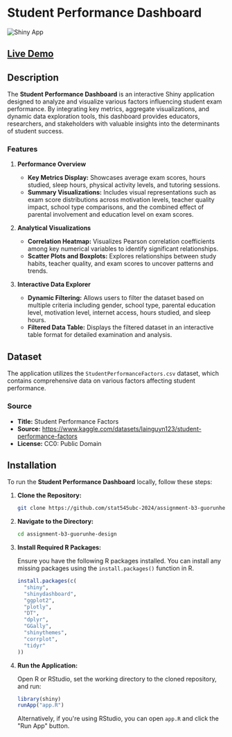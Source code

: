 
# Student Performance Dashboard

![Shiny App](https://img.shields.io/badge/Shiny-App-4F5B93?logo=shiny&logoColor=white)

## [Live Demo](https://guorunhe.shinyapps.io/assignment-b3-guorunhe-design/)

## Description

The **Student Performance Dashboard** is an interactive Shiny application designed to analyze and visualize various factors influencing student exam performance. By integrating key metrics, aggregate visualizations, and dynamic data exploration tools, this dashboard provides educators, researchers, and stakeholders with valuable insights into the determinants of student success.

### Features

1. **Performance Overview**
   - **Key Metrics Display:** Showcases average exam scores, hours studied, sleep hours, physical activity levels, and tutoring sessions.
   - **Summary Visualizations:** Includes visual representations such as exam score distributions across motivation levels, teacher quality impact, school type comparisons, and the combined effect of parental involvement and education level on exam scores.

2. **Analytical Visualizations**
   - **Correlation Heatmap:** Visualizes Pearson correlation coefficients among key numerical variables to identify significant relationships.
   - **Scatter Plots and Boxplots:** Explores relationships between study habits, teacher quality, and exam scores to uncover patterns and trends.

3. **Interactive Data Explorer**
   - **Dynamic Filtering:** Allows users to filter the dataset based on multiple criteria including gender, school type, parental education level, motivation level, internet access, hours studied, and sleep hours.
   - **Filtered Data Table:** Displays the filtered dataset in an interactive table format for detailed examination and analysis.

## Dataset

The application utilizes the `StudentPerformanceFactors.csv` dataset, which contains comprehensive data on various factors affecting student performance.

### Source

- **Title:** Student Performance Factors
- **Source:** https://www.kaggle.com/datasets/lainguyn123/student-performance-factors
- **License:** CC0: Public Domain

## Installation

To run the **Student Performance Dashboard** locally, follow these steps:

1. **Clone the Repository:**

   ```bash
   git clone https://github.com/stat545ubc-2024/assignment-b3-guorunhe-design
   ```

2. **Navigate to the Directory:**

   ```bash
   cd assignment-b3-guorunhe-design
   ```

3. **Install Required R Packages:**

   Ensure you have the following R packages installed. You can install any missing packages using the `install.packages()` function in R.

   ```r
   install.packages(c(
     "shiny",
     "shinydashboard",
     "ggplot2",
     "plotly",
     "DT",
     "dplyr",
     "GGally",
     "shinythemes",
     "corrplot",
     "tidyr"
   ))
   ```

4. **Run the Application:**

   Open R or RStudio, set the working directory to the cloned repository, and run:

   ```r
   library(shiny)
   runApp("app.R")
   ```

   Alternatively, if you're using RStudio, you can open `app.R` and click the "Run App" button.
